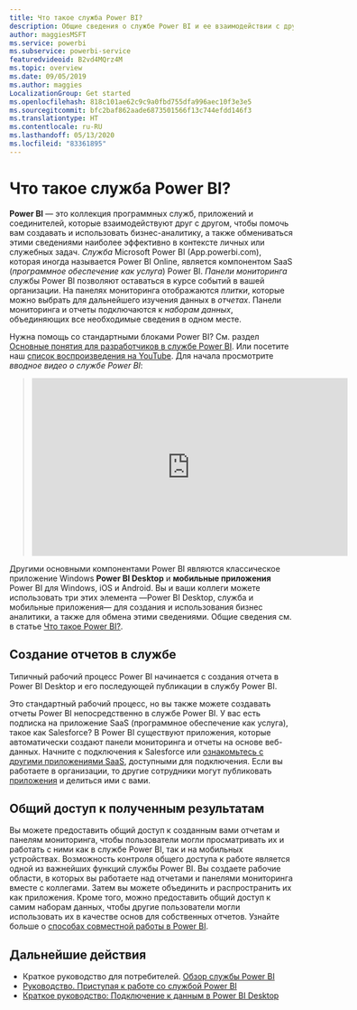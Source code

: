 ```yaml
---
title: Что такое служба Power BI?
description: Общие сведения о службе Power BI и ее взаимодействии с другими компонентами Power BI.
author: maggiesMSFT
ms.service: powerbi
ms.subservice: powerbi-service
featuredvideoid: B2vd4MQrz4M
ms.topic: overview
ms.date: 09/05/2019
ms.author: maggies
LocalizationGroup: Get started
ms.openlocfilehash: 818c101ae62c9c9a0fbd755dfa996aec10f3e3e5
ms.sourcegitcommit: bfc2baf862aade6873501566f13c744efdd146f3
ms.translationtype: HT
ms.contentlocale: ru-RU
ms.lasthandoff: 05/13/2020
ms.locfileid: "83361895"
---
```

# <a name="what-is-the-power-bi-service"></a>Что такое служба Power BI?
**Power BI** — это коллекция программных служб, приложений и соединителей, которые взаимодействуют друг с другом, чтобы помочь вам создавать и использовать бизнес-аналитику, а также обмениваться этими сведениями наиболее эффективно в контексте личных или служебных задач. *Служба* Microsoft Power BI (App.powerbi.com), которая иногда называется Power BI Online, является компонентом SaaS (*программное обеспечение как услуга*) Power BI. *Панели мониторинга* службы Power BI позволяют оставаться в курсе событий в вашей организации. На панелях мониторинга отображаются *плитки*, которые можно выбрать для дальнейшего изучения данных в *отчетах*. Панели мониторинга и отчеты подключаются к *наборам данных*, объединяющих все необходимые сведения в одном месте. 

Нужна помощь со стандартными блоками Power BI? См. раздел [Основные понятия для разработчиков в службе Power BI](service-basic-concepts.md). Или посетите наш [список воспроизведения на YouTube](https://www.youtube.com/playlist?list=PL1N57mwBHtN0JFoKSR0n-tBkUJHeMP2cP). Для начала просмотрите *вводное видео о службе Power BI*:

> 
> <iframe width="560" height="315" src="https://www.youtube.com/embed/B2vd4MQrz4M" frameborder="0" allowfullscreen></iframe>
> 

Другими основными компонентами Power BI являются классическое приложение Windows **Power BI Desktop** и **мобильные приложения** Power BI для Windows, iOS и Android. Вы и ваши коллеги можете использовать три этих элемента &mdash;Power BI Desktop, служба и мобильные приложения&mdash; для создания и использования бизнес аналитики, а также для обмена этими сведениями. Общие сведения см. в статье [Что такое Power BI?](power-bi-overview.md).

## <a name="creating-reports-in-the-service"></a>Создание отчетов в службе
Типичный рабочий процесс Power BI начинается с создания отчета в Power BI Desktop и его последующей публикации в службу Power BI.  

Это стандартный рабочий процесс, но вы также можете создавать отчеты Power BI непосредственно в службе Power BI. У вас есть подписка на приложение SaaS (программное обеспечение как услуга), такое как Salesforce? В Power BI существуют приложения, которые автоматически создают панели мониторинга и отчеты на основе веб-данных. Начните с подключения к Salesforce или [ознакомьтесь с другими приложениями SaaS](../connect-data/service-get-data.md), доступными для подключения. Если вы работаете в организации, то другие сотрудники могут публиковать [приложения](../collaborate-share/service-create-distribute-apps.md) и делиться ими с вами.

## <a name="sharing-your-findings"></a>Общий доступ к полученным результатам 

Вы можете предоставить общий доступ к созданным вами отчетам и панелям мониторинга, чтобы пользователи могли просматривать их и работать с ними как в службе Power BI, так и на мобильных устройствах. Возможность контроля общего доступа к работе является одной из важнейших функций службы Power BI. Вы создаете рабочие области, в которых вы работаете над отчетами и панелями мониторинга вместе с коллегами. Затем вы можете объединить и распространить их как приложения. Кроме того, можно предоставить общий доступ к самим наборам данных, чтобы другие пользователи могли использовать их в качестве основ для собственных отчетов. Узнайте больше о [способах совместной работы в Power BI](../collaborate-share/service-how-to-collaborate-distribute-dashboards-reports.md).

## <a name="next-steps"></a>Дальнейшие действия
- Краткое руководство для потребителей. [Обзор службы Power BI](../consumer/end-user-experience.md)   
- [Руководство. Приступая к работе со службой Power BI](service-get-started.md)
- [Краткое руководство: Подключение к данным в Power BI Desktop](../connect-data/desktop-quickstart-connect-to-data.md)
